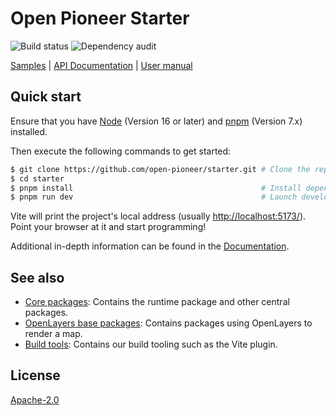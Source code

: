 # Open Pioneer Starter

![Build status](https://github.com/open-pioneer/starter/actions/workflows/test-and-build.yml/badge.svg) ![Dependency audit](https://github.com/open-pioneer/starter/actions/workflows/audit-dependencies.yml/badge.svg)

[Samples](https://open-pioneer.github.io/demo/starter/) | [API Documentation](https://open-pioneer.github.io/demo/starter/docs/) | [User manual](https://github.com/open-pioneer/starter/tree/main/docs)

## Quick start

Ensure that you have [Node](https://nodejs.org/en/) (Version 16 or later) and [pnpm](https://pnpm.io/) (Version 7.x) installed.

Then execute the following commands to get started:

```bash
$ git clone https://github.com/open-pioneer/starter.git # Clone the repository
$ cd starter
$ pnpm install                                          # Install dependencies
$ pnpm run dev                                          # Launch development server
```

Vite will print the project's local address (usually <http://localhost:5173/>).
Point your browser at it and start programming!

Additional in-depth information can be found in the [Documentation](./docs/README.md).

## See also

-   [Core packages](https://github.com/open-pioneer/core-packages): Contains the runtime package and other central packages.
-   [OpenLayers base packages](https://github.com/open-pioneer/openlayers-base-packages): Contains packages using OpenLayers to render a map.
-   [Build tools](https://github.com/open-pioneer/build-tools): Contains our build tooling such as the Vite plugin.

## License

[Apache-2.0](https://www.apache.org/licenses/LICENSE-2.0)
